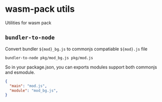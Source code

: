 # wasm-pack utils

Utilities for wasm pack

## `bundler-to-node`

Convert bundler `${mod}_bg.js` to commonjs compatiable `${mod}.js` file

```
bundler-to-node pkg/mod_bg.js pkg/mod.js
```

So in your package.json, you can exports modules support both commonjs and esmodule.

```json
{
  "main": "mod.js",
  "module": "mod_bg.js",
}
```
